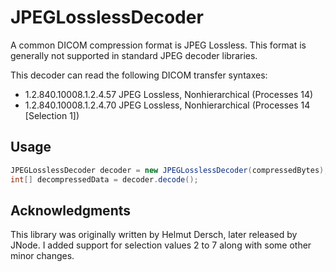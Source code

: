 JPEGLosslessDecoder
=====
A common DICOM compression format is JPEG Lossless.  This format is generally not supported in standard JPEG decoder libraries. 

This decoder can read the following DICOM transfer syntaxes:

- 1.2.840.10008.1.2.4.57    JPEG Lossless, Nonhierarchical (Processes 14)
- 1.2.840.10008.1.2.4.70    JPEG Lossless, Nonhierarchical (Processes 14 [Selection 1])

Usage
-----
```java
JPEGLosslessDecoder decoder = new JPEGLosslessDecoder(compressedBytes);
int[] decompressedData = decoder.decode();
```

Acknowledgments
-----
This library was originally written by Helmut Dersch, later released by JNode.  I added support for selection values 2 to 7 along with some other minor changes.
